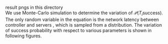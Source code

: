 result pngs in this directory
<br/>
We use Monte-Carlo simulation to determine the variation of $\mathcal{P}(T_i \text{success})$. The only random variable in the equation is the network latency between controller and servers , which is sampled from a distribution. The variation of success probability with respect to various parameters is shown in following figures.
